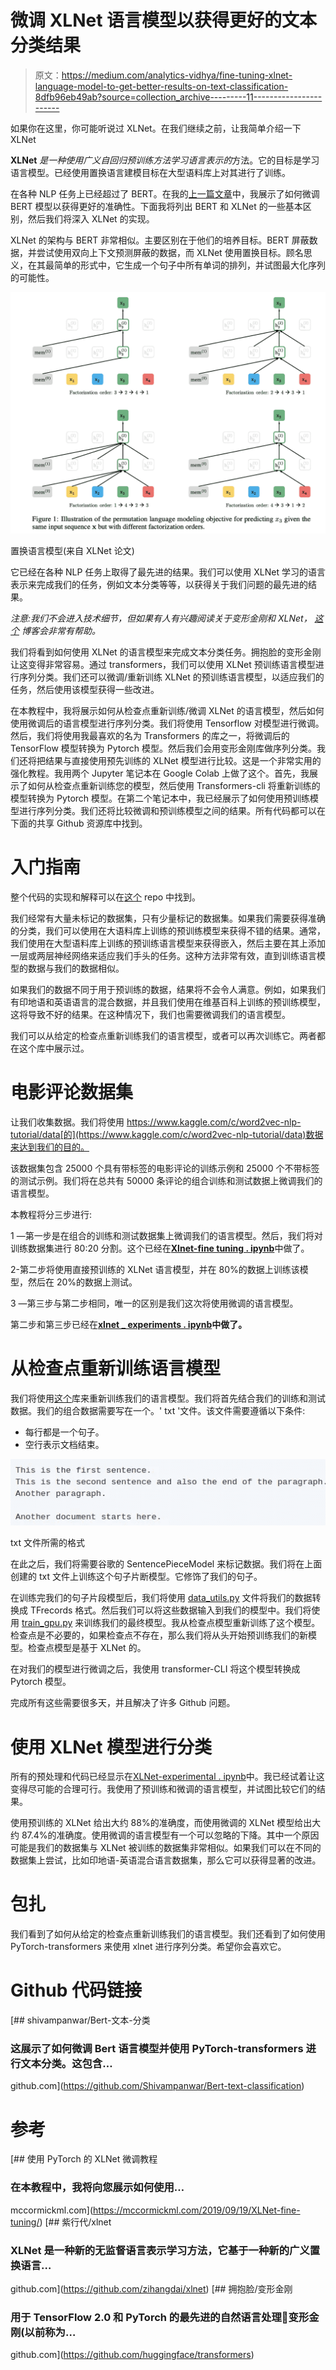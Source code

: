 # 微调 XLNet 语言模型以获得更好的文本分类结果

> 原文：<https://medium.com/analytics-vidhya/fine-tuning-xlnet-language-model-to-get-better-results-on-text-classification-8dfb96eb49ab?source=collection_archive---------11----------------------->

如果你在这里，你可能听说过 XLNet。在我们继续之前，让我简单介绍一下 XLNet

**XLNet** *是一种使用广义自回归预训练方法学习语言表示的*方法。它的目标是学习语言模型。已经使用置换语言建模目标在大型语料库上对其进行了训练。

在各种 NLP 任务上已经超过了 BERT。在我的[上一篇文章](/analytics-vidhya/fine-tuning-bert-language-model-to-get-better-results-on-text-classification-3dac5e3c348e)中，我展示了如何微调 BERT 模型以获得更好的准确性。下面我将列出 BERT 和 XLNet 的一些基本区别，然后我们将深入 XLNet 的实现。

XLNet 的架构与 BERT 非常相似。主要区别在于他们的培养目标。BERT 屏蔽数据，并尝试使用双向上下文预测屏蔽的数据，而 XLNet 使用置换目标。顾名思义，在其最简单的形式中，它生成一个句子中所有单词的排列，并试图最大化序列的可能性。

![](img/2252cc611a7c826a38811513c8a2eaa6.png)

置换语言模型(来自 XLNet 论文)

它已经在各种 NLP 任务上取得了最先进的结果。我们可以使用 XLNet 学习的语言表示来完成我们的任务，例如文本分类等等，以获得关于我们问题的最先进的结果。

*注意:我们不会进入技术细节，但如果有人有兴趣阅读关于变形金刚和 XLNet，* [*这个*](http://jalammar.github.io/illustrated-transformer/) *博客会非常有帮助。*

我们将看到如何使用 XLNet 的语言模型来完成文本分类任务。拥抱脸的变形金刚让这变得非常容易。通过 transformers，我们可以使用 XLNet 预训练语言模型进行序列分类。我们还可以微调/重新训练 XLNet 的预训练语言模型，以适应我们的任务，然后使用该模型获得一些改进。

在本教程中，我将展示如何从检查点重新训练/微调 XLNet 的语言模型，然后如何使用微调后的语言模型进行序列分类。我们将使用 Tensorflow 对模型进行微调。然后，我们将使用我最喜欢的名为 Transformers 的库之一，将微调后的 TensorFlow 模型转换为 Pytorch 模型。然后我们会用变形金刚库做序列分类。我们还将把结果与直接使用预先训练的 XLNet 模型进行比较。这是一个非常实用的强化教程。我用两个 Jupyter 笔记本在 Google Colab 上做了这个。首先，我展示了如何从检查点重新训练您的模型，然后使用 Transformers-cli 将重新训练的模型转换为 Pytorch 模型。在第二个笔记本中，我已经展示了如何使用预训练模型进行序列分类。我们还将比较微调和预训练模型之间的结果。所有代码都可以在下面的共享 Github 资源库中找到。

# 入门指南

整个代码的实现和解释可以在[这个](https://github.com/Shivampanwar/Bert-text-classification) repo 中找到。

我们经常有大量未标记的数据集，只有少量标记的数据集。如果我们需要获得准确的分类，我们可以使用在大语料库上训练的预训练模型来获得不错的结果。通常，我们使用在大型语料库上训练的预训练语言模型来获得嵌入，然后主要在其上添加一层或两层神经网络来适应我们手头的任务。这种方法非常有效，直到训练语言模型的数据与我们的数据相似。

如果我们的数据不同于用于预训练的数据，结果将不会令人满意。例如，如果我们有印地语和英语语言的混合数据，并且我们使用在维基百科上训练的预训练模型，这将导致不好的结果。在这种情况下，我们也需要微调我们的语言模型。

我们可以从给定的检查点重新训练我们的语言模型，或者可以再次训练它。两者都在这个库中展示过。

# 电影评论数据集

让我们收集数据。我们将使用 https://www.kaggle.com/c/word2vec-nlp-tutorial/data[的](https://www.kaggle.com/c/word2vec-nlp-tutorial/data)数据来达到我们的目的。

该数据集包含 25000 个具有带标签的电影评论的训练示例和 25000 个不带标签的测试示例。我们将在总共有 50000 条评论的组合训练和测试数据上微调我们的语言模型。

本教程将分三步进行:

1 —第一步是在组合的训练和测试数据集上微调我们的语言模型。然后，我们将对训练数据集进行 80:20 分割。这个已经在[**Xlnet-fine tuning . ipynb**](https://github.com/Shivampanwar/Bert-text-classification/blob/master/XLNet/Xlnet-finetuning.ipynb)中做了。

2-第二步将使用直接预训练的 XLNet 语言模型，并在 80%的数据上训练该模型，然后在 20%的数据上测试。

3 —第三步与第二步相同，唯一的区别是我们这次将使用微调的语言模型。

第二步和第三步已经在[**xlnet _ experiments . ipynb**](https://github.com/Shivampanwar/Bert-text-classification/blob/master/XLNet/xlnet_experimentation.ipynb)**中做了。**

# 从检查点重新训练语言模型

我们将使用[这个](https://github.com/zihangdai/xlnet)库来重新训练我们的语言模型。我们将首先结合我们的训练和测试数据。我们的组合数据需要写在一个。' txt '文件。该文件需要遵循以下条件:

*   每行都是一个句子。
*   空行表示文档结束。

![](img/b462ca557e02c29d98fea1d74c22fcf7.png)

txt 文件所需的格式

在此之后，我们将需要谷歌的 SentencePieceModel 来标记数据。我们将在上面创建的 txt 文件上训练这个句子片断模型。它修饰了我们的句子。

在训练完我们的句子片段模型后，我们将使用 [data_utils.py](https://github.com/zihangdai/xlnet/blob/master/data_utils.py) 文件将我们的数据转换成 TFrecords 格式。然后我们可以将这些数据输入到我们的模型中。我们将使用 [train_gpu.py](https://github.com/zihangdai/xlnet/blob/master/train_gpu.py) 来训练我们的最终模型。我从检查点模型重新训练了这个模型。检查点是不必要的，如果检查点不存在，那么我们将从头开始预训练我们的新模型。检查点模型是基于 XLNet 的。

在对我们的模型进行微调之后，我使用 transformer-CLI 将这个模型转换成 Pytorch 模型。

完成所有这些需要很多天，并且解决了许多 Github 问题。

# 使用 XLNet 模型进行分类

所有的预处理和代码已经显示在[XLNet-experimental . ipynb](https://github.com/Shivampanwar/Bert-text-classification/blob/master/XLNet/xlnet_experimentation.ipynb)中。我已经试着让这变得尽可能的合理可行。我使用了预训练和微调的语言模型，并试图比较它们的结果。

使用预训练的 XLNet 给出大约 88%的准确度，而使用微调的 XLNet 模型给出大约 87.4%的准确度。使用微调的语言模型有一个可以忽略的下降。其中一个原因可能是我们的数据集与 XLNet 被训练的数据集非常相似。如果我们可以在不同的数据集上尝试，比如印地语-英语混合语言数据集，那么它可以获得显著的改进。

# 包扎

我们看到了如何从给定的检查点重新训练我们的语言模型。我们还看到了如何使用 PyTorch-transformers 来使用 xlnet 进行序列分类。希望你会喜欢它。

# Github 代码链接

[](https://github.com/Shivampanwar/Bert-text-classification) [## shivampanwar/Bert-文本-分类

### 这展示了如何微调 Bert 语言模型并使用 PyTorch-transformers 进行文本分类。这包含…

github.com](https://github.com/Shivampanwar/Bert-text-classification) 

# 参考

 [## 使用 PyTorch 的 XLNet 微调教程

### 在本教程中，我将向您展示如何使用…

mccormickml.com](https://mccormickml.com/2019/09/19/XLNet-fine-tuning/) [](https://github.com/zihangdai/xlnet) [## 紫行代/xlnet

### XLNet 是一种新的无监督语言表示学习方法，它基于一种新的广义置换语言…

github.com](https://github.com/zihangdai/xlnet) [](https://github.com/huggingface/transformers) [## 拥抱脸/变形金刚

### 用于 TensorFlow 2.0 和 PyTorch 的最先进的自然语言处理🤗变形金刚(以前称为…

github.com](https://github.com/huggingface/transformers)